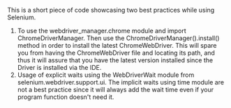 This is a short piece of code showcasing two best practices while using Selenium.

1. To use the webdriver_manager.chrome module and import ChromeDriverManager. Then use the ChromeDriverManager().install() method in order to install the latest ChromeWebDriver.
   This will spare you from having the ChromeWebDriver file and locating its path, and thus it will assure that you have the latest version installed since the Driver is installed via the IDE.
2. Usage of explicit waits using the WebDriverWait module from selenium.webdriver.support.ui. The implicit waits using time module are not a best practice since it will always add the wait time even if your program function
   doesn't need it. 
